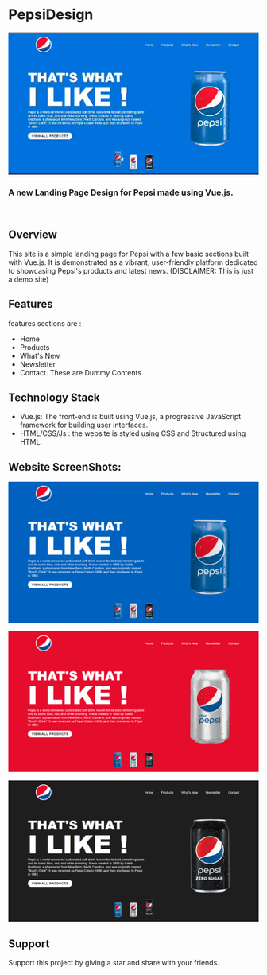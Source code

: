 # PepsiDesign
<p align="center">
<img src="screenshots/screenRecording.gif" width=700>
</p>

### A new Landing Page Design for Pepsi made using Vue.js.

<br>

## Overview

This site is a simple landing page for Pepsi with a few basic sections built with Vue.js. It is demonstrated as a vibrant, user-friendly platform dedicated to showcasing Pepsi's products and latest news. 
(DISCLAIMER: This is just a demo site)


## Features
features sections are :
* Home
* Products
* What's New
* Newsletter
* Contact.
  These are Dummy Contents

## Technology Stack
* Vue.js: The front-end is built using Vue.js, a progressive JavaScript framework for building user interfaces.
* HTML/CSS/Js : the website is styled using CSS and Structured using HTML.

## Website ScreenShots:
<p align="center">
<img src="screenshots/Screenshot1.png" width=700>
</p>
<p align="center">
<img src="screenshots/Screenshot2.png" width=700>
</p>
<p align="center">
<img src="screenshots/Screenshot3.png" width=700>
</p>

## Support

Support this project by giving a star and share with your friends.
